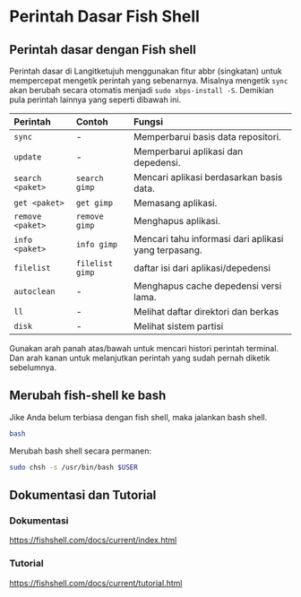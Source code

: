# Perintah Dasar Fish Shell

## Perintah dasar dengan Fish shell

Perintah dasar di Langitketujuh menggunakan fitur abbr (singkatan) untuk mempercepat mengetik perintah yang sebenarnya. Misalnya mengetik `sync` akan berubah secara otomatis menjadi `sudo xbps-install -S`. Demikian pula perintah lainnya yang seperti dibawah ini.

Perintah            | Contoh          |Fungsi
 :---               | :---            | :---
`sync`              | -               | Memperbarui basis data repositori.
`update`            | -               | Memperbarui aplikasi dan depedensi.
`search <paket>`    | `search gimp`   | Mencari aplikasi berdasarkan basis data.
`get <paket>`       | `get gimp`      | Memasang aplikasi.
`remove <paket>`    | `remove gimp`   | Menghapus aplikasi.
`info <paket>`      | `info gimp`     | Mencari tahu informasi dari aplikasi yang terpasang.
`filelist`          | `filelist gimp` | daftar isi dari aplikasi/depedensi
`autoclean`         | -               | Menghapus cache depedensi versi lama.
`ll`                | -               | Melihat daftar direktori dan berkas
`disk`              | -               | Melihat sistem partisi


Gunakan arah panah atas/bawah untuk mencari histori perintah terminal. Dan arah kanan untuk melanjutkan perintah yang sudah pernah diketik sebelumnya.

## Merubah fish-shell ke bash

Jike Anda belum terbiasa dengan fish shell, maka jalankan bash shell.

```bash
bash
```

Merubah bash shell secara permanen:

```bash
sudo chsh -s /usr/bin/bash $USER
```

## Dokumentasi dan Tutorial

### Dokumentasi

https://fishshell.com/docs/current/index.html

### Tutorial

https://fishshell.com/docs/current/tutorial.html
